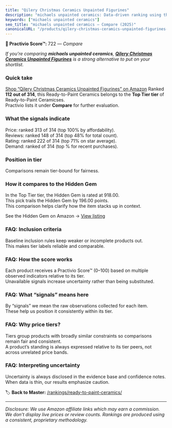 ```yaml
---
title: "Qilery Christmas Ceramics Unpainted Figurines"
description: "michaels unpainted ceramics: Data-driven ranking using the Practivio Score™. Positioned by quality, value, demand, findability, momentum."
keywords: ["michaels unpainted ceramics"]
seo_title: "michaels unpainted ceramics — Compare (2025)"
canonicalURL: "/products/qilery-christmas-ceramics-unpainted-figurines-B0CF5BFHW2/"
---
```


**🛒 Practivio Score™:** 722 — _Compare_


*If you're comparing **michaels unpainted ceramics**, **[Qilery Christmas Ceramics Unpainted Figurines](https://www.amazon.com/dp/B0CF5BFHW2?tag=practivio-20)** is a strong alternative to put on your shortlist.*
### Quick take
[Shop “Qilery Christmas Ceramics Unpainted Figurines” on Amazon](https://www.amazon.com/dp/B0CF5BFHW2?tag=practivio-20)
Ranked **112 out of 314**, this Ready-to-Paint Ceramics belongs to the **Top Tier tier** of Ready-to-Paint Ceramicses.  
Practivio lists it under **Compare** for further evaluation.

### What the signals indicate
Price: ranked 313 of 314 (top 100% by affordability).  
Reviews: ranked 148 of 314 (top 48% for total count).  
Rating: ranked 222 of 314 (top 71% on star average).  
Demand: ranked  of 314 (top % for recent purchases).

### Position in tier
Comparisons remain tier-bound for fairness.

### How it compares to the Hidden Gem
In the Top Tier tier, the Hidden Gem is rated at 918.00.  
This pick trails the Hidden Gem by 196.00 points.  
This comparison helps clarify how the item stacks up in context.  

See the Hidden Gem on Amazon → [View listing](https://www.amazon.com/dp/B08RYS5XNM?tag=practivio-20)

### FAQ: Inclusion criteria
Baseline inclusion rules keep weaker or incomplete products out.  
This makes tier labels reliable and comparable.

### FAQ: How the score works
Each product receives a Practivio Score™ (0–100) based on multiple observed indicators relative to its tier.  
Unavailable signals increase uncertainty rather than being substituted.

### FAQ: What “signals” means here
By “signals” we mean the raw observations collected for each item.  
These help us position it consistently within its tier.

### FAQ: Why price tiers?
Tiers group products with broadly similar constraints so comparisons remain fair and consistent.  
A product’s standing is always expressed relative to its tier peers, not across unrelated price bands.

### FAQ: Interpreting uncertainty
Uncertainty is always disclosed in the evidence base and confidence notes.  
When data is thin, our results emphasize caution.

<!-- Missing template for Compare/CompareWithinPriceClass -->


🏷️ **Back to Master:** [/rankings/ready-to-paint-ceramics/](/rankings/ready-to-paint-ceramics/)

---
_Disclosure: We use Amazon affiliate links which may earn a commission. We don’t display live prices or review counts. Rankings are produced using a consistent, proprietary methodology._

